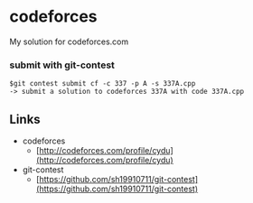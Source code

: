 codeforces
==========

My solution for codeforces.com

### submit with git-contest

    $git contest submit cf -c 337 -p A -s 337A.cpp
    -> submit a solution to codeforces 337A with code 337A.cpp

## Links

* codeforces
    * [http://codeforces.com/profile/cydu](http://codeforces.com/profile/cydu)
* git-contest
    * [https://github.com/sh19910711/git-contest](https://github.com/sh19910711/git-contest)

